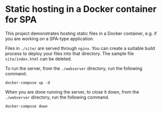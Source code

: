 # Static hosting in a Docker container for SPA

This project demonstrates hosting static files in a Docker container, e.g. if you are working on a SPA-type application.

Files in `./site/` are served through `nginx`. You can create a suitable build process to deploy your files into that directory. The sample file `site/index.html` can be deleted.

To run the server, from the `./webserver` directory, run the following command.

```shell
docker-compose up -d
```

When you are done running the server, to close it down, from the `./webserver` directory, run the following command.

```shell
docker-compose down
```
